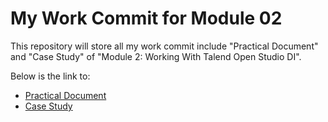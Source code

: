 # My Work Commit for Module 02

This repository will store all my work commit include "Practical Document" and "Case Study" of "Module 2: Working With Talend Open Studio DI".

Below is the link to:

- [Practical Document](/Practice.md)
- [Case Study](/Case_Study.md)